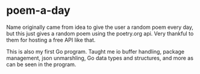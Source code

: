 # poem-a-day
Name originally came from idea to give the user a random poem every day, but this just gives a random poem using the poetry.org api. Very thankful to them for hosting a free API like that.

This is also my first Go program. Taught me io buffer handling, package management, json unmarshling, Go data types and structures, and more as can be seen in the program.
